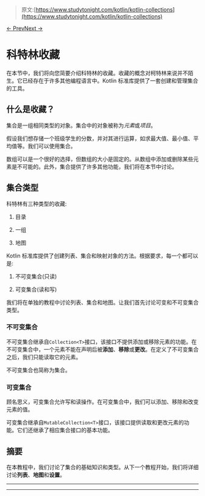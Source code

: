> 原文:[https://www.studytonight.com/kotlin/kotlin-collections](https://www.studytonight.com/kotlin/kotlin-collections)

[← Prev](/kotlin/kotlin-throw-keyword "Kotlin throw Keyword")[Next →](/kotlin/kotlin-list "Kotlin List")

# 科特林收藏

在本节中，我们将向您简要介绍科特林的收藏。收藏的概念对柯特林来说并不陌生。它已经存在于许多其他编程语言中。Kotlin 标准库提供了一套创建和管理集合的工具。

## 什么是收藏？

集合是一组相同类型的对象。集合中的对象被称为*元素*或*项目*。

假设我们想存储一个班级学生的分数，并对其进行运算，如求最大值、最小值、平均值等。我们可以使用集合。

数组可以是一个很好的选择，但数组的大小是固定的。从数组中添加或删除某些元素是不可能的。此外，集合提供了许多其他功能，我们将在本节中讨论。

## 集合类型

科特林有三种类型的收藏:

1.  目录

2.  一组

3.  地图

Kotlin 标准库提供了创建列表、集合和映射对象的方法。根据要求，每一个都可以是:

1.  不可变集合(只读)

2.  可变集合(读和写)

我们将在单独的教程中讨论列表、集合和地图。让我们首先讨论可变和不可变集合类型。

### 不可变集合

不可变集合继承自`Collection<T>`接口，该接口不提供添加或移除元素的功能。在不可变集合中，一个元素不能在声明后被**添加**、**移除**或**更改**。在定义了不可变集合之后，我们只能读取它的元素。

不可变集合也简称为集合。

### 可变集合

顾名思义，可变集合允许写和读操作。在可变集合中，我们可以添加、移除和改变元素的值。

可变集合继承自`MutableCollection<T>`接口，该接口提供读取和更改元素的功能。它们还继承了相应集合接口的基本功能。

## 摘要

在本教程中，我们讨论了集合的基础知识和类型。从下一个教程开始，我们将详细讨论**列表**、**地图**和**设置**。

* * *

* * *